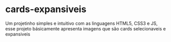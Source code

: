 # cards-expansiveis
Um projetinho simples e intuitivo com as linguagens HTML5, CSS3 e JS, esse projeto básicamente apresenta imagens que são cards selecionaveis e expansiveis
